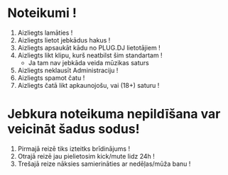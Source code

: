 # Noteikumi !
1. Aizliegts lamāties !
2. Aizliegts lietot jebkādus hakus !
3. Aizliegts apsaukāt kādu no PLUG.DJ lietotājiem !
4. Aizliegts likt klipu, kurš neatbilst šim standartam !
     * Ja tam nav jebkāda veida mūzikas saturs
5. Aizliegts neklausīt Administraciju !
6. Aizliegts spamot čatu !
7. Aizliegts čatā likt apkaunojošu, vai (18+) saturu !


# Jebkura noteikuma nepildīšana var veicināt šadus sodus!
1. Pirmajā reizē tiks izteitks brīdinājums !
2. Otrajā reizē jau pielietosim kick/mute lidz 24h !
3. Trešajā reize nāksies samierināties ar nedēļas/mūža banu !



